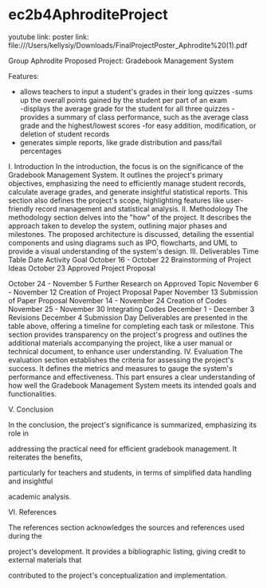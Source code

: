 # ec2b4AphroditeProject

youtube link:
poster link: file:///Users/kellysiy/Downloads/FinalProjectPoster_Aphrodite%20(1).pdf

Group Aphrodite
Proposed Project: Gradebook Management System

Features:
- allows teachers to input a student's grades in their long quizzes
-sums up the overall points gained by the student per part of an exam  
-displays the average grade for the student for all three quizzes
-provides a summary of class performance, such as the average class grade and the highest/lowest scores
-for easy addition, modification, or deletion of student records
- generates simple reports, like grade distribution and pass/fail percentages


I. Introduction
In the introduction, the focus is on the significance of the Gradebook Management
System. It outlines the project's primary objectives, emphasizing the need to efficiently manage
student records, calculate average grades, and generate insightful statistical reports. This
section also defines the project's scope, highlighting features like user-friendly record
management and statistical analysis.
II. Methodology
The methodology section delves into the "how" of the project. It describes the approach
taken to develop the system, outlining major phases and milestones. The proposed architecture
is discussed, detailing the essential components and using diagrams such as IPO, flowcharts,
and UML to provide a visual understanding of the system's design.
III. Deliverables
Time Table
Date Activity Goal
October 16 - October 22 Brainstorming of Project Ideas
October 23 Approved Project Proposal

October 24 - November 5 Further Research on Approved Topic
November 6 - November 12 Creation of Project Proposal Paper
November 13 Submission of Paper Proposal
November 14 - November 24 Creation of Codes
November 25 - November 30 Integrating Codes
December 1 - December 3 Revisions
December 4 Submission Day
Deliverables are presented in the table above, offering a timeline for completing each
task or milestone. This section provides transparency on the project's progress and outlines the
additional materials accompanying the project, like a user manual or technical document, to
enhance user understanding.
IV. Evaluation
The evaluation section establishes the criteria for assessing the project's success. It
defines the metrics and measures to gauge the system's performance and effectiveness. This
part ensures a clear understanding of how well the Gradebook Management System meets its
intended goals and functionalities.

V. Conclusion

In the conclusion, the project's significance is summarized, emphasizing its role in

addressing the practical need for efficient gradebook management. It reiterates the benefits,

particularly for teachers and students, in terms of simplified data handling and insightful

academic analysis.

VI. References

The references section acknowledges the sources and references used during the

project's development. It provides a bibliographic listing, giving credit to external materials that

contributed to the project's conceptualization and implementation.






